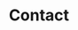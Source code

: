 ---
layout: default
title:  "Contact"
category: trading-nation
summary: ""
index: 8
frontpage: yes
parent: home
permalink: /contact/
---